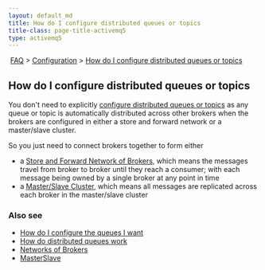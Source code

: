 ```yaml
---
layout: default_md
title: How do I configure distributed queues or topics 
title-class: page-title-activemq5
type: activemq5
---
```


 [FAQ](faq) > [Configuration](configuration) > [How do I configure distributed queues or topics](how-do-i-configure-distributed-queues-or-topics)


How do I configure distributed queues or topics
-----------------------------------------------

You don't need to explicitly [configure distributed queues or topics](how-do-i-configure-the-queues-i-want) as any queue or topic is automatically distributed across other brokers when the brokers are configured in either a store and forward network or a master/slave cluster.

So you just need to connect brokers together to form either

*   a [Store and Forward Network of Brokers](networks-of-brokers), which means the messages travel from broker to broker until they reach a consumer; with each message being owned by a single broker at any point in time
*   a [Master/Slave Cluster](masterslave), which means all messages are replicated across each broker in the master/slave cluster

### Also see

*   [How do I configure the queues I want](how-do-i-configure-the-queues-i-want)
*   [How do distributed queues work](how-do-distributed-queues-work)
*   [Networks of Brokers](networks-of-brokers)
*   [MasterSlave](masterslave)

